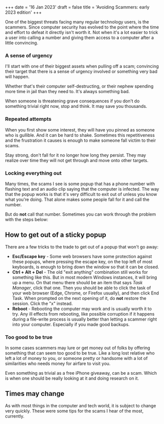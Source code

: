 +++
date = '16 Jan 2023'
draft = false
title = 'Avoiding Scammers: early 2023 edition'
+++

One of the biggest threats facing many regular technology users, is the scammers. Since computer security has evolved to the point where the time and effort to defeat it directly isn't worth it. Not when it's a lot easier to trick a user into calling a number and giving them access to a computer after a little convincing.

### A sense of urgency

I'll start with one of their biggest assets when pulling off a scam; convincing their target that there is a sense of urgency involved or something very bad will happen.

Whether that's their computer self-destructing, or their nephew spending more time in jail than they need to. It's always something bad.

When someone is threatening grave consequences if you don't do something trivial right now, stop and think. It may save you thousands.

### Repeated attempts

When you first show some interest, they will have you pinned as someone who is gullible. And it can be hard to shake. Sometimes this repetitiveness and the frustration it causes is enough to make someone fall victim to their scams.

Stay strong, don't fall for it no longer how long they persist. They may realize over time they will not get through and move onto other targets.

### Locking everything out

Many times, the scams I see is some popup that has a phone number with flashing text and an audio clip saying that the computer is infected. The way that the popup works is that it's very difficult to exit out of unless you know what you're doing. That alone makes some people fall for it and call the number.

But do **not** call that number. Sometimes you can work through the problem with the steps below:

## How to get out of a sticky popup

There are a few tricks to the trade to get out of a popup that won't go away:

* **Esc/Escape key** - Some web browsers have some protection against these popups, where pressing the escape key, on the top left of most keyboards, is enough to bring down the window so that it can be closed.
* **Ctrl + Alt + Del** - The old "exit anything" combination still works for something like this. But in most modern Windows instances, it will bring up a menu. On that menu there should be an item that says *Task Manager*, click that one. Then you should be able to click the task of your web browser (Edge, Chrome, or Firefox usually), and then click End Task. When prompted on the next opening of it, do **not** restore the session. Click the "x" instead.
* **Reboot** - Rebooting the computer may work and is usually worth it to try. Any ill effects from rebooting, like possible corruption if it happens during a file-write process is usually better than letting a scammer right into your computer. Especially if you made good backups.

### Too good to be true

In some cases scammers may lure or get money out of folks by offering something that can seem too good to be true. Like a long lost relative who left a lot of money to you, or someone pretty or handsome with a lot of similarities who needs money for airfare to visit you.

Even something as trivial as a free iPhone giveaway, can be a scam. Which is when one should be really looking at it and doing research on it.

## Times may change

As with most things in the computer and tech world, it is subject to change very quickly. These were some tips for the scams I hear of the most, currently.